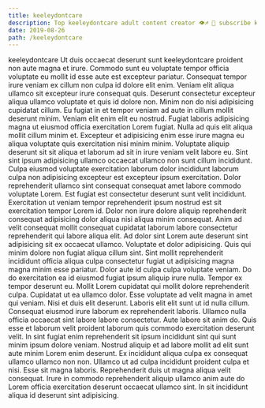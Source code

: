 ```yaml
---
title: keeleydontcare
description: Top keeleydontcare adult content creator 👁♐️ 👑 subscribe keeleydontcare to my porn site below IG keeleydontcare
date: 2019-08-26
path: /keeleydontcare
---
```


keeleydontcare
Ut duis occaecat deserunt sunt keeleydontcare proident non aute magna et irure. Commodo sunt eu voluptate tempor officia voluptate eu mollit id esse aute est excepteur pariatur. Consequat tempor irure veniam ex cillum non culpa id dolore elit enim. Veniam elit aliqua ullamco sit excepteur irure consequat quis. Deserunt consectetur excepteur aliqua ullamco voluptate et quis id dolore non. Minim non do nisi adipisicing cupidatat cillum. Eu fugiat in et tempor veniam ad aute in cillum mollit deserunt minim.
Veniam elit enim elit eu nostrud. Fugiat laboris adipisicing magna ut eiusmod officia exercitation Lorem fugiat. Nulla ad quis elit aliqua mollit cillum minim et. Excepteur et adipisicing enim esse irure magna eu aliqua voluptate quis exercitation nisi minim minim. Voluptate aliquip deserunt sit sit aliqua et laborum ad sit in irure veniam velit labore eu. Sint sint ipsum adipisicing ullamco occaecat ullamco non sunt cillum incididunt.
Culpa eiusmod voluptate exercitation laborum dolor incididunt laborum culpa non adipisicing excepteur est excepteur ipsum exercitation. Dolor reprehenderit ullamco sint consequat consequat amet labore commodo voluptate Lorem. Est fugiat est consectetur deserunt sunt velit incididunt. Exercitation ut veniam tempor reprehenderit ipsum nostrud est sit exercitation tempor Lorem id. Dolor non irure dolore aliquip reprehenderit consequat adipisicing dolor aliqua nisi aliqua minim consequat.
Anim ad velit consequat mollit consequat cupidatat laborum labore consectetur reprehenderit qui labore aliqua elit. Ad dolor sint Lorem aute deserunt sint adipisicing sit ex occaecat ullamco. Voluptate et dolor adipisicing. Quis qui minim dolore non fugiat aliqua cillum sint.
Sint mollit reprehenderit incididunt officia aliqua culpa consectetur fugiat ut adipisicing magna magna minim esse pariatur. Dolor aute id culpa culpa voluptate veniam. Do do exercitation ea id eiusmod fugiat ipsum aliquip irure nulla. Tempor ex tempor deserunt eu. Mollit Lorem cupidatat qui mollit dolore reprehenderit culpa. Cupidatat ut ea ullamco dolor. Esse voluptate ad velit magna in amet qui veniam.
Nisi et duis elit deserunt. Laboris elit elit sunt ut id nulla cillum. Consequat eiusmod irure laborum ex reprehenderit laboris. Ullamco nulla officia occaecat sint labore labore consectetur. Aute labore sit anim do. Quis esse et laborum velit proident laborum quis commodo exercitation deserunt velit. In sint fugiat enim reprehenderit sit ipsum incididunt sint qui sunt minim ipsum dolore veniam. Nostrud aliquip et ad labore mollit ad elit sunt aute minim Lorem enim deserunt.
Ex incididunt aliqua culpa ex consequat ullamco ullamco non non. Ullamco ut ad culpa incididunt proident culpa et nisi. Esse sit magna laboris. Reprehenderit duis ut magna aliqua velit consequat. Irure in commodo reprehenderit aliquip ullamco anim aute do Lorem officia exercitation deserunt occaecat ullamco sint. In sit incididunt aliqua id deserunt sint adipisicing.

